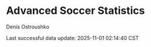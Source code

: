 # Advanced Soccer Statistics
Denis Ostroushko

<!-- gfm -->

Last successful data update: 2025-11-01 02:14:40 CST
